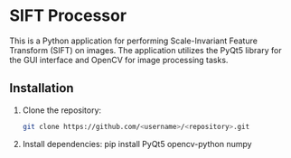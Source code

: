 # SIFT Processor
This is a Python application for performing Scale-Invariant Feature Transform (SIFT) on images. The application utilizes the PyQt5 library for the GUI interface and OpenCV for image processing tasks.
## Installation

1. Clone the repository:

   ```bash
   git clone https://github.com/<username>/<repository>.git
2. Install dependencies:
   pip install PyQt5 opencv-python numpy
    
